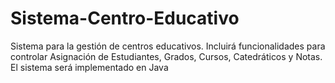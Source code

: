 # Sistema-Centro-Educativo
Sistema para la gestión de centros educativos. Incluirá funcionalidades para controlar Asignación de Estudiantes, Grados, Cursos, Catedráticos y Notas. El sistema será implementado en Java
